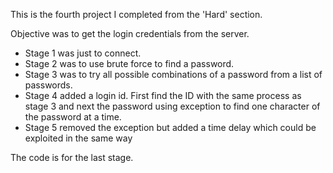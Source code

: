 This is the fourth project I completed from the 'Hard' section.

Objective was to get the login credentials from the server.

* Stage 1 was just to connect.
* Stage 2 was to use brute force to find a password.
* Stage 3 was to try all possible combinations of a password from a list of passwords.
* Stage 4 added a login id. First find the ID with the same process as stage 3 and next the password using exception to find one character of the password at a time.
* Stage 5 removed the exception but added a time delay which could be exploited in the same way

The code is for the last stage.
